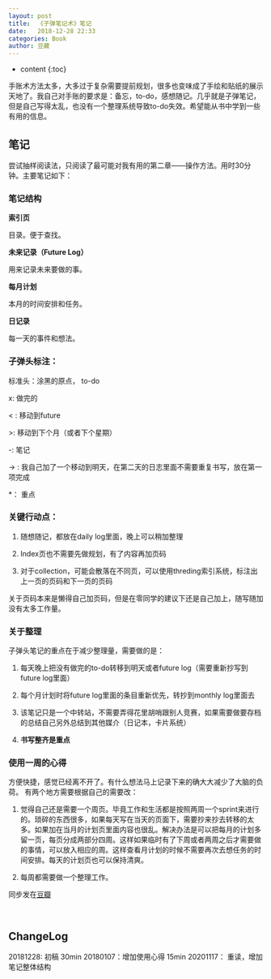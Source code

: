 ```yaml
---
layout: post
title:  《子弹笔记术》笔记
date:   2018-12-28 22:33
categories: Book
author: 豆藏
---
```


* content
{:toc}


手账术方法太多，大多过于复杂需要提前规划，很多也变味成了手绘和贴纸的展示天地了。我自己对手账的要求是：备忘，to-do，感想随记。几乎就是子弹笔记，但是自己写得太乱，也没有一个整理系统导致to-do失效。希望能从书中学到一些有用的信息。





## 笔记
尝试抽样阅读法，只阅读了最可能对我有用的第二章——操作方法。用时30分钟。主要笔记如下：

### 笔记结构
**索引页**

目录。便于查找。

**未来记录（Future Log）**

用来记录未来要做的事。

**每月计划**

本月的时间安排和任务。

**日记录**

每一天的事件和想法。


### 子弹头标注：

标准头：涂黑的原点， to-do

x: 做完的

< : 移动到future

\>: 移动到下个月（或者下个星期）

-: 笔记

-> : 我自己加了一个移动到明天，在第二天的日志里面不需要重复书写，放在第一项完成

*： 重点

### 关键行动点：

1. 随想随记，都放在daily log里面，晚上可以稍加整理

2. Index页也不需要先做规划，有了内容再加页码

3. 对于collection，可能会散落在不同页，可以使用threding索引系统，标注出上一页的页码和下一页的页码

关于页码本来是懒得自己加页码，但是在零同学的建议下还是自己加上，随写随加没有太多工作量。



### 关于整理

子弹头笔记的重点在于减少整理量，需要做的是：

1. 每天晚上把没有做完的to-do转移到明天或者future log（需要重新抄写到future log里面）

2. 每个月计划时将future log里面的条目重新优先，转抄到monthly log里面去

3. 该笔记只是一个中转站，不需要弄得花里胡哨跟别人竞赛，如果需要做要存档的总结自己另外总结到其他媒介（日记本，卡片系统）

4. **书写整齐是重点**



### 使用一周的心得
方便快捷，感觉已经离不开了。有什么想法马上记录下来的确大大减少了大脑的负荷。
有两个地方需要根据自己的需要改：
1. 觉得自己还是需要一个周页。毕竟工作和生活都是按照两周一个sprint来进行的。琐碎的东西很多，如果每天写在当天的页面下，需要抄来抄去转移的太多。如果加在当月的计划页里面内容也很乱。解决办法是可以把每月的计划多留一页，每页分成两部分四周。这样如果临时有了下周或者两周之后才需要做的事情，可以放入相应的周。这样查看月计划的时候不需要再次去想任务的时间安排。每天的计划页也可以保持清爽。

2. 每周都需要做一个整理工作。


同步发在[豆瓣](https://book.douban.com/review/9857185/)


 
 ## ChangeLog
 20181228: 初稿 30min
 20180107：增加使用心得 15min
 20201117： 重读，增加笔记整体结构
